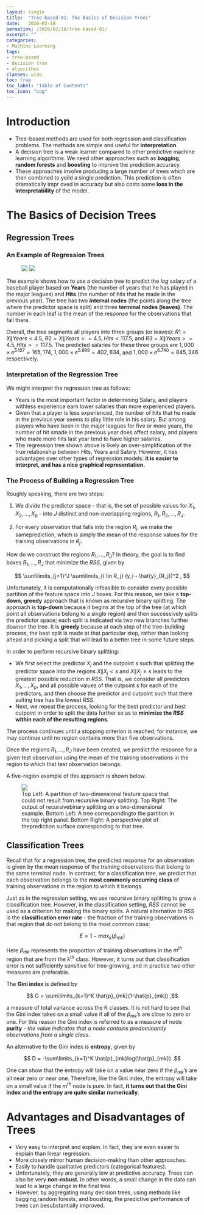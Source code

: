 ```yaml
---
layout: single
title:  "Tree-based-01: The Basics of Decision Trees"
date:   2020-02-18
permalink: /2020/02/18/tree-based-01/
excerpt: ""
categories: 
- Machine Learning
tags:
- tree-based
- decision tree
- algorithms
classes: wide
toc: true
toc_label: "Table of Contents"
toc_icon: "cog"
---
```


# Introduction

- Tree-based methods are used for both regression and classification problems. The methods are simple and useful for **interpretation**.
- A decision tree is a weak learner compared to other predictive machine learning algorithms. We need other approaches such as **bagging**, **random forests** and **boosting** to improve the prediction accuracy.
- These approaches involve producing a large number of trees which are then combined to yeild a single prediction. This prediction is often dramatically impr  oved in accuracy but also costs some **loss in the interpretability** of the model.

# The Basics of Decision Trees

## Regression Trees

### An Example of Regression Trees

<figure class="half">
	<img src="https://github.com/datasciblog/datasciblog.github.io/blob/master/_posts/images/2020-02-18-tree-based-methods-01/1.png?raw=true">
    <img src="https://github.com/datasciblog/datasciblog.github.io/blob/master/_posts/images/2020-02-18-tree-based-methods-01/2.png?raw=true">
</figure>

The example shows how to use a decision tree to predict the *log* salary of a baseball player based on **Years** (the number of years that he has played in the major leagues) and **Hits** (the number of hits that he made in the previous year). The tree has two **internal nodes** (the points along the tree where the predictor space is split) and three **terminal nodes (leaves)**. The number in each leaf is the mean of the response for the observations that fall there.

Overall, the tree segments all players into three groups (or leaves): $R1 ={X \| Years<4.5}$, $R2 ={X \| Years>=4.5,Hits<117.5}$, and $R3 ={X \| Years>=4.5, Hits>=117.5}$. The predicted salaries for these three groups are $1,000 \times e^5.107 = 165,174$, $1,000 \times e^5.999 = 402,834$, and $1,000 \times e^6.740 = 845,346$ respectively.

### Interpretation of the Regression Tree
We might interpret the regression tree as follows: 
- Years is the most important factor in determining Salary, and players withless experience earn lower salaries than more experienced players. 
- Given that a player is less experienced, the number of hits that he made in the previous year seems to play little role in his salary. But among players who have been in the major leagues for five or more years, the number of hit smade in the previous year does affect salary, and players who made more hits last year tend to have higher salaries. 
- The regression tree shown above is likely an over-simplification of the true relationship between Hits, Years and Salary. However, it has advantages over other types of regression models: **it is easier to interpret, and has a nice graphical representation.**

### The Process of Building a Regression Tree

Roughly speaking, there are two steps:

1. We divide the predictor space - that is, the set of possible values for $X_1, X_2, ... , X_p$ - into $J$ distinct and non-overlapping regions, $R_1, R_2, ... , R_J$.

2. For every observation that falls into the region $R_j$, we make the sameprediction, which is simply the mean of the response values for the training observations in $R_j$.

How do we construct the regions $R_1, ... , R_J$? In theory, the goal is to find boxes $R_1, ... , R_J$ that minimize the $RSS$, given by

$$ \sum\limits_{j=1}^J \sum\limits_{i \in R_j} (y_i - \hat{y}_{R_j})^2 , $$

Unfortunately, it is computationally infeasible to consider every possible partition of the feature space into $J$ boxes. For this reason, we take a **top-down, greedy** approach that is known as recursive binary splitting. The approach is **top-down** because it begins at the top of the tree (at which point all observations belong to a single region) and then successively splits the predictor space; each split is indicated via two new branches further downon the tree. It is **greedy** because at each step of the tree-building process, the best split is made at that particular step, rather than looking ahead and picking a split that will lead to a better tree in some future steps.

In order to perform recursive binary splitting:
- We first select the predictor $X_j$ and the cutpoint $s$ such that splitting the predictor space into the regions ${X \| X_j < s}$ and ${X \| X_j ≥ s}$ leads to the greatest possible reduction in $RSS$. That is, we consider all predictors $X_1, ... , X_p$, and all possible values of the cutpoint s for each of the predictors, and then choose the predictor and cutpoint such that there sulting tree has the lowest $RSS$.
- Next, we repeat the process, looking for the best predictor and best cutpoint in order to split the data further so as to **minimize the $RSS$ within each of the resulting regions**. 

The process continues until a stopping criterion is reached; for instance, we may continue until no region contains more than five observations.

Once the regions $R_1, ... , R_J$ have been created, we predict the response for a given test observation using the mean of the training observations in the region to which that test observation belongs.

A five-region example of this approach is shown below.

<figure>
	<img src="https://github.com/datasciblog/datasciblog.github.io/blob/master/_posts/images/2020-02-18-tree-based-methods-01/4.png?raw=true">
    <figcaption>Top Left: A partition of two-dimensional feature space that could not result from recursive binary splitting. Top Right: The output of recursivebinary splitting on a two-dimensional example. Bottom Left: A tree correspondingto the partition in the top right panel. Bottom Right: A perspective plot of theprediction surface corresponding to that tree.</figcaption>
</figure>

## Classification Trees

Recall that for a regression tree, the predicted response for an observation is given by the mean response of the training observations that belong to the same terminal node. In contrast, for a classification tree, we predict that each observation belongs to the **most commonly occurring class** of training observations in the region to which it belongs.

Just as in the regression setting, we use recursive binary splitting to grow a classification tree. However, in the classification setting, $RSS$ cannot be used as a criterion for making the binary splits. A natural alternative to $RSS$ is the **classification error rate** - the fraction of the training observations in that region that do not belong to the most common class:

$$ E = 1 - max_k(\hat{p}_{mk}) $$

Here $\hat{p}_{mk}$ represents the proportion of training observations in the $m^{th}$ region that are from the $k^{th}$ class. However, it turns out that classification error is not sufficiently sensitive for tree-growing, and in practice two other measures are preferable. 

The **Gini index** is defined by

$$ G = \sum\limits_{k=1}^K \hat{p}_{mk}(1-\hat{p}_{mk}) ,$$

a measure of total variance across the K classes. It is not hard to see that the Gini index takes on a small value if all of the $\hat{p}_{mk}$’s are close to zero or one. For this reason the Gini index is referred to as a measure of node **purity** - *the value indicates that a node contains predominantly observations from a single class*.

An alternative to the Gini index is **entropy**, given by

$$ D = -\sum\limits_{k=1}^K  \hat{p}_{mk}log(\hat{p}_{mk}) .$$

One can show that the entropy will take on a value near zero if the $\hat{p}_{mk}$’s are all near zero or near one. Therefore, like the Gini index, the entropy will take on a small value if the $m^{th}$ node is pure. In fact, **it turns out that the Gini index and the entropy are quite similar numerically**.

# Advantages and Disadvantages of Trees

- Very easy to interpret and explain. In fact, they are even easier to explain than linear regression.
- More closely mirror human decision-making than other approaches.
- Easily to handle qualitative predictors (categorical features).
- Unfortunately, they are generally low at predictive accuracy. Trees can also be very **non-robust**. In other words, a small change in the data can lead to a large change in the final tree.
- However, by aggregating many decision trees, using methods like bagging,random forests, and boosting, the predictive performance of trees can besubstantially improved.